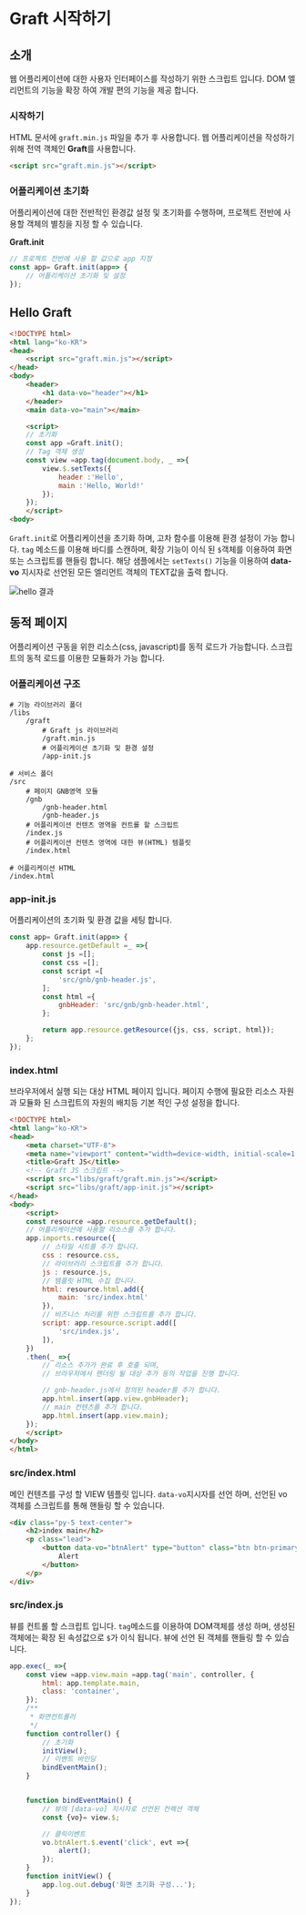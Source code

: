 # Graft 시작하기

## 소개
웹 어플리케이션에 대한 사용자 인터페이스를 작성하기 위한 스크립트 입니다.
DOM 엘리먼트의 기능을 확장 하여 개발 편의 기능을 제공 합니다.


### 시작하기
HTML 문서에 `graft.min.js` 파일을 추가 후 사용합니다.
웹 어플리케이션을 작성하기 위해 전역 객체인 **Graft**를 사용합니다.

```html
<script src="graft.min.js"></script>
```

### 어플리케이션 초기화
어플리케이션에 대한 전반적인 환경값 설정 및 초기화를 수행하며, 프로젝트 전반에 사용할 객체의 별칭을 지정 할 수 있습니다.

**Graft.init**<br>
```js
// 프로젝트 전반에 사용 할 값으로 app 지정
const app= Graft.init(app=> {
    // 어플리케이션 초기화 및 설정
});
```

## Hello Graft

```html
<!DOCTYPE html>
<html lang="ko-KR">
<head>
    <script src="graft.min.js"></script>
</head>
<body>
    <header>
        <h1 data-vo="header"></h1>
    </header>
    <main data-vo="main"></main>

    <script>
    // 초기화
    const app =Graft.init();
    // Tag 객체 생성
    const view =app.tag(document.body, _ =>{
        view.$.setTexts({
            header :'Hello',
            main :'Hello, World!'
        });
    });
    </script>
<body>
```

`Graft.init`로 어플리케이션을 초기화 하며, 고차 함수를 이용해 환경 설정이 가능 합니다. `tag` 메소드를 이용해 바디를 스캔하며, 확장 기능이 이식 된 `$`객체를 이용하여 화면 또는 스크립트를 핸들링 합니다. 해당 샘플에서는 `setTexts()` 기능을 이용하여 **data-vo** 지시자로 선언된 모든 엘리먼트 객체의 TEXT값을 출력 합니다.

![hello 결과](../resource/images/markdown/graft-getstart-001.png)

## 동적 페이지
어플리케이션 구동을 위한 리소스(css, javascript)를 동적 로드가 가능합니다. 스크립트의 동적 로드를 이용한 모듈화가 가능 합니다.

### 어플리케이션 구조
```shell
# 기능 라이브러리 폴더
/libs
    /graft
        # Graft js 라이브러리
        /graft.min.js
        # 어플리케이션 초기화 및 환경 설정
        /app-init.js

# 서비스 폴더
/src
    # 페이지 GNB영역 모듈
    /gnb
        /gnb-header.html
        /gnb-header.js
    # 어플리케이션 컨텐츠 영역을 컨트롤 할 스크립트
    /index.js
    # 어플리케이션 컨텐츠 영역에 대한 뷰(HTML) 템플릿
    /index.html

# 어플리케이션 HTML
/index.html
```

### app-init.js
어플리케이션의 초기화 및 환경 값을 세팅 합니다.
```js
const app= Graft.init(app=> {
    app.resource.getDefault =_ =>{
        const js =[];
        const css =[];
        const script =[
            'src/gnb/gnb-header.js',
        ];
        const html ={
            gnbHeader: 'src/gnb/gnb-header.html',
        };

        return app.resource.getResource({js, css, script, html});
    };
});
```

### index.html
브라우저에서 실행 되는 대상 HTML 페이지 입니다. 페이지 수행에 필요한 리소스 자원과 모듈화 된 스크립트의 자원의 배치등 기본 적인 구성 설정을 합니다.
```html
<!DOCTYPE html>
<html lang="ko-KR">
<head>
    <meta charset="UTF-8">
    <meta name="viewport" content="width=device-width, initial-scale=1.0">
    <title>Graft JS</title>
    <!-- Graft JS 스크립트 -->
    <script src="libs/graft/graft.min.js"></script>
    <script src="libs/graft/app-init.js"></script>
</head>
<body>
    <script>
    const resource =app.resource.getDefault();
    // 어플리케이션에 사용할 리소스를 추가 합니다.
    app.imports.resource({
        // 스타일 시트를 추가 합니다.
        css : resource.css,
        // 라이브러리 스크립트를 추가 합니다.
        js : resource.js,
        // 템플릿 HTML 수집 합니다.
        html: resource.html.add({
            main: 'src/index.html'
        }),
        // 비즈니스 처리를 위한 스크립트를 추가 합니다.
        script: app.resource.script.add([
            'src/index.js',
        ]),
    })
    .then(_ =>{
        // 리소스 추가가 완료 후 호출 되며, 
        // 브라우저에서 렌더링 될 대상 추가 등의 작업을 진행 합니다.

        // gnb-header.js에서 정의된 header를 추가 합니다.
        app.html.insert(app.view.gnbHeader);
        // main 컨텐츠를 추가 합니다.
        app.html.insert(app.view.main);
    });
    </script>
</body>
</html>
```

### src/index.html
메인 컨텐츠를 구성 할 VIEW 템플릿 입니다. `data-vo`지시자를 선언 하며, 선언된 vo 객체를 스크립트를 통해 핸들링 할 수 있습니다.
```html
<div class="py-5 text-center">
    <h2>index main</h2>
    <p class="lead">
        <button data-vo="btnAlert" type="button" class="btn btn-primary">
            Alert
        </button>
    </p>
</div>
```

### src/index.js
뷰를 컨트롤 할 스크립트 입니다. `tag`메소드를 이용하여 DOM객체를 생성 하며, 생성된 객체에는 확장 된 속성값으로 `$`가 이식 됩니다. 뷰에 선언 된 객체를 핸들링 할 수 있습니다.
```js
app.exec(_ =>{
    const view =app.view.main =app.tag('main', controller, {
        html: app.template.main,
        class: 'container',
    });
    /**
     * 화면컨트롤러
     */
    function controller() {
        // 초기화
        initView();
        // 이벤트 바인딩
        bindEventMain();
    }


    function bindEventMain() {
        // 뷰의 [data-vo] 지시자로 선언된 컨렉션 객체
        const {vo}= view.$;

        // 클릭이벤트
        vo.btnAlert.$.event('click', evt =>{
            alert();
        });
    }
    function initView() {
        app.log.out.debug('화면 초기화 구성...');
    }
});
```
